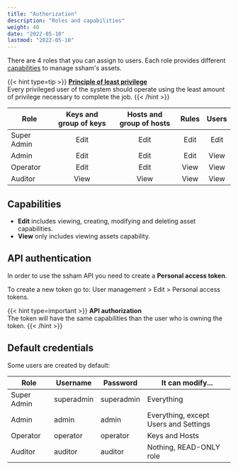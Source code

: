 ```yaml
---
title: "Authorization"
description: "Roles and capabilities"
weight: 40
date: "2022-05-10"
lastmod: "2022-05-10"
---
```


There are 4 roles that you can assign to users. Each role provides different [capabilities](#capabilities) to manage ssham's assets.

{{< hint type=tip >}}
**[Principle of least privilege](https://en.wikipedia.org/wiki/Principle_of_least_privilege)**\
Every privileged user of the system should operate using the least amount of privilege necessary to complete the job.
{{< /hint >}}

Role | Keys and group of keys | Hosts and group of hosts | Rules | Users
--- | :---: | :---: | :---: | :---:
Super Admin | Edit | Edit | Edit | Edit
Admin | Edit | Edit | Edit | View
Operator | Edit | Edit | View | View
Auditor | View | View | View | View

## Capabilities

* **Edit** includes viewing, creating, modifying and deleting asset capabilities. 
* **View** only includes viewing assets capability.

## API authentication

In order to use the ssham API you need to create a **Personal access token**. 

To create a new token go to: User management > Edit > Personal access tokens.

{{< hint type=important >}}
**API authorization**\
The token will have the same capabilities than the user who is owning the token.
{{< /hint >}}

## Default credentials
Some users are created by default:

Role | Username | Password | It can modify...
---|---|---|---
Super Admin | superadmin | superadmin | Everything
Admin | admin |admin | Everything, except Users and Settings
Operator | operator | operator | Keys and Hosts
Auditor | auditor | auditor | Nothing, READ-ONLY role

